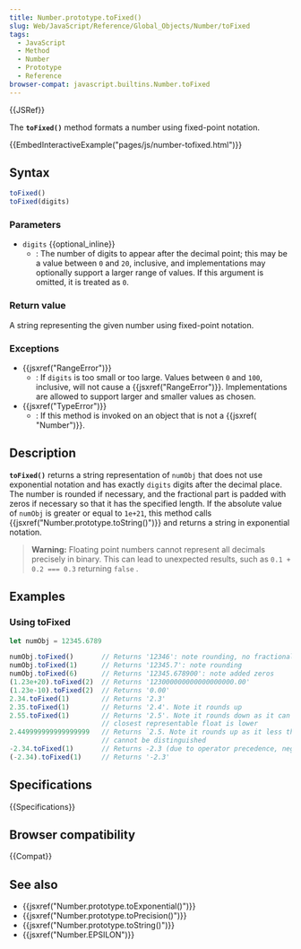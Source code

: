 ```yaml
---
title: Number.prototype.toFixed()
slug: Web/JavaScript/Reference/Global_Objects/Number/toFixed
tags:
  - JavaScript
  - Method
  - Number
  - Prototype
  - Reference
browser-compat: javascript.builtins.Number.toFixed
---
```

{{JSRef}}

The **`toFixed()`** method formats a number using fixed-point
notation.

{{EmbedInteractiveExample("pages/js/number-tofixed.html")}}

## Syntax

```js
toFixed()
toFixed(digits)
```

### Parameters

- `digits` {{optional_inline}}
  - : The number of digits to appear after the decimal point; this may be a value between
    `0` and `20`, inclusive, and implementations may optionally
    support a larger range of values. If this argument is omitted, it is treated as
    `0`.

### Return value

A string representing the given number using fixed-point notation.

### Exceptions

- {{jsxref("RangeError")}}
  - : If `digits` is too small or too large. Values between
    `0` and `100`, inclusive, will not cause a
    {{jsxref("RangeError")}}. Implementations are allowed to support larger and smaller
    values as chosen.
- {{jsxref("TypeError")}}
  - : If this method is invoked on an object that is not a {{jsxref( "Number")}}.

## Description

**`toFixed()`** returns a string representation of
`numObj` that does not use exponential notation and has exactly
`digits` digits after the decimal place. The number is rounded if
necessary, and the fractional part is padded with zeros if necessary so that it has the
specified length. If the absolute value of `numObj` is greater or
equal to `1e+21`, this method calls {{jsxref("Number.prototype.toString()")}}
and returns a string in exponential notation.

> **Warning:** Floating point numbers cannot represent all decimals
> precisely in binary. This can lead to unexpected results, such as
> `0.1 + 0.2 === 0.3` returning `false` .

## Examples

### Using toFixed

```js
let numObj = 12345.6789

numObj.toFixed()       // Returns '12346': note rounding, no fractional part
numObj.toFixed(1)      // Returns '12345.7': note rounding
numObj.toFixed(6)      // Returns '12345.678900': note added zeros
(1.23e+20).toFixed(2)  // Returns '123000000000000000000.00'
(1.23e-10).toFixed(2)  // Returns '0.00'
2.34.toFixed(1)        // Returns '2.3'
2.35.toFixed(1)        // Returns '2.4'. Note it rounds up
2.55.toFixed(1)        // Returns '2.5'. Note it rounds down as it can't be represented exactly by a float and the
                       // closest representable float is lower
2.449999999999999999   // Returns `2.5. Note it rounds up as it less than NUMBER.EPSILON away from 2.45 and therefore
                       // cannot be distinguished
-2.34.toFixed(1)       // Returns -2.3 (due to operator precedence, negative number literals don't return a string...)
(-2.34).toFixed(1)     // Returns '-2.3'
```

## Specifications

{{Specifications}}

## Browser compatibility

{{Compat}}

## See also

- {{jsxref("Number.prototype.toExponential()")}}
- {{jsxref("Number.prototype.toPrecision()")}}
- {{jsxref("Number.prototype.toString()")}}
- {{jsxref("Number.EPSILON")}}
